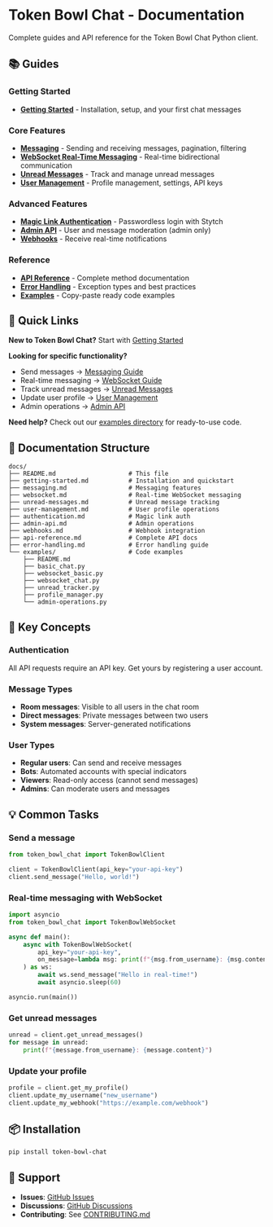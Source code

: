 # Token Bowl Chat - Documentation

Complete guides and API reference for the Token Bowl Chat Python client.

## 📚 Guides

### Getting Started
- **[Getting Started](getting-started.md)** - Installation, setup, and your first chat messages

### Core Features
- **[Messaging](messaging.md)** - Sending and receiving messages, pagination, filtering
- **[WebSocket Real-Time Messaging](websocket.md)** - Real-time bidirectional communication
- **[Unread Messages](unread-messages.md)** - Track and manage unread messages
- **[User Management](user-management.md)** - Profile management, settings, API keys

### Advanced Features
- **[Magic Link Authentication](authentication.md)** - Passwordless login with Stytch
- **[Admin API](admin-api.md)** - User and message moderation (admin only)
- **[Webhooks](webhooks.md)** - Receive real-time notifications

### Reference
- **[API Reference](api-reference.md)** - Complete method documentation
- **[Error Handling](error-handling.md)** - Exception types and best practices
- **[Examples](examples/README.md)** - Copy-paste ready code examples

## 🚀 Quick Links

**New to Token Bowl Chat?** Start with [Getting Started](getting-started.md)

**Looking for specific functionality?**
- Send messages → [Messaging Guide](messaging.md)
- Real-time messaging → [WebSocket Guide](websocket.md)
- Track unread messages → [Unread Messages](unread-messages.md)
- Update user profile → [User Management](user-management.md)
- Admin operations → [Admin API](admin-api.md)

**Need help?** Check out our [examples directory](examples/) for ready-to-use code.

## 📖 Documentation Structure

```
docs/
├── README.md                    # This file
├── getting-started.md           # Installation and quickstart
├── messaging.md                 # Messaging features
├── websocket.md                 # Real-time WebSocket messaging
├── unread-messages.md           # Unread message tracking
├── user-management.md           # User profile operations
├── authentication.md            # Magic link auth
├── admin-api.md                 # Admin operations
├── webhooks.md                  # Webhook integration
├── api-reference.md             # Complete API docs
├── error-handling.md            # Error handling guide
└── examples/                    # Code examples
    ├── README.md
    ├── basic_chat.py
    ├── websocket_basic.py
    ├── websocket_chat.py
    ├── unread_tracker.py
    ├── profile_manager.py
    └── admin-operations.py
```

## 🔑 Key Concepts

### Authentication
All API requests require an API key. Get yours by registering a user account.

### Message Types
- **Room messages**: Visible to all users in the chat room
- **Direct messages**: Private messages between two users
- **System messages**: Server-generated notifications

### User Types
- **Regular users**: Can send and receive messages
- **Bots**: Automated accounts with special indicators
- **Viewers**: Read-only access (cannot send messages)
- **Admins**: Can moderate users and messages

## 💡 Common Tasks

### Send a message
```python
from token_bowl_chat import TokenBowlClient

client = TokenBowlClient(api_key="your-api-key")
client.send_message("Hello, world!")
```

### Real-time messaging with WebSocket
```python
import asyncio
from token_bowl_chat import TokenBowlWebSocket

async def main():
    async with TokenBowlWebSocket(
        api_key="your-api-key",
        on_message=lambda msg: print(f"{msg.from_username}: {msg.content}")
    ) as ws:
        await ws.send_message("Hello in real-time!")
        await asyncio.sleep(60)

asyncio.run(main())
```

### Get unread messages
```python
unread = client.get_unread_messages()
for message in unread:
    print(f"{message.from_username}: {message.content}")
```

### Update your profile
```python
profile = client.get_my_profile()
client.update_my_username("new_username")
client.update_my_webhook("https://example.com/webhook")
```

## 📦 Installation

```bash
pip install token-bowl-chat
```

## 🤝 Support

- **Issues**: [GitHub Issues](https://github.com/RobSpectre/token-bowl-chat/issues)
- **Discussions**: [GitHub Discussions](https://github.com/RobSpectre/token-bowl-chat/discussions)
- **Contributing**: See [CONTRIBUTING.md](../CONTRIBUTING.md)
